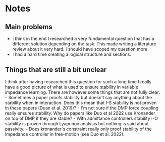 # Notes

## Main problems

- I think in the end I researched a very fundamental question that has a different solution depending on the task. This made writing a literature review about it very hard. I should have scoped my question more. 
- I had a hard time creating a logical structure and sections.

## Things that are still a bit unclear

I think after having researched this question for such a long time I really have a good picture of what is used to ensure stability in variable impedance learning. There are however some things that are not fully clear:
    - Sometimes a paper proofs stability but doesn't say anything about the stability when in interaction. Does this mean that I-S stability is not proven in these papers (Duan et al. 2019)?
    - I'm not sure if the DMP force coupling really ensures stability. Why do papers like Duo et al 2022 use Kronander on top of DMP if they are stable?
    - With admittance controllers stability I-O stability is proven through Lyapunov analysis but nothing is said about passivity.
    - Does kronander's constraint really only proof stability of the Impedance controller in free-motion (see Duo et al. 2022).
